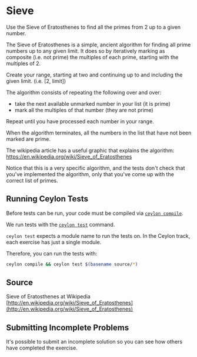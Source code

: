 # Sieve

Use the Sieve of Eratosthenes to find all the primes from 2 up to a given number.

The Sieve of Eratosthenes is a simple, ancient algorithm for finding all
prime numbers up to any given limit. It does so by iteratively marking as
composite (i.e. not prime) the multiples of each prime,
starting with the multiples of 2.

Create your range, starting at two and continuing up to and including the given limit. (i.e. [2, limit])

The algorithm consists of repeating the following over and over:

- take the next available unmarked number in your list (it is prime)
- mark all the multiples of that number (they are not prime)

Repeat until you have processed each number in your range.

When the algorithm terminates, all the numbers in the list that have not
been marked are prime.

The wikipedia article has a useful graphic that explains the algorithm:
https://en.wikipedia.org/wiki/Sieve_of_Eratosthenes

Notice that this is a very specific algorithm, and the tests don't check
that you've implemented the algorithm, only that you've come up with the
correct list of primes.

## Running Ceylon Tests

Before tests can be run, your code must be compiled via [`ceylon compile`](https://ceylon-lang.org/documentation/current/reference/tool/ceylon/subcommands/ceylon-compile.html).

We run tests with the [`ceylon test`](https://ceylon-lang.org/documentation/reference/tool/ceylon/subcommands/ceylon-test.html) command.

`ceylon test` expects a module name to run the tests on.
In the Ceylon track, each exercise has just a single module.

Therefore, you can run the tests with:

```bash
ceylon compile && ceylon test $(basename source/*)
```

## Source

Sieve of Eratosthenes at Wikipedia [http://en.wikipedia.org/wiki/Sieve_of_Eratosthenes](http://en.wikipedia.org/wiki/Sieve_of_Eratosthenes)

## Submitting Incomplete Problems
It's possible to submit an incomplete solution so you can see how others have completed the exercise.

